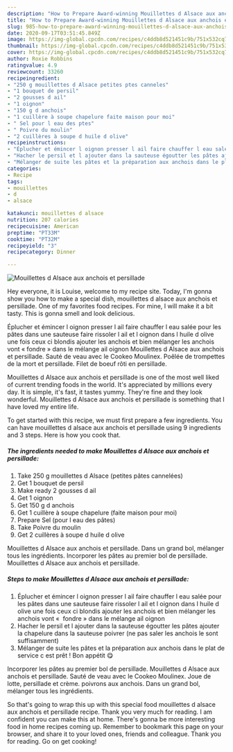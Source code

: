 ```yaml
---
description: "How to Prepare Award-winning Mouillettes d Alsace aux anchois et persillade"
title: "How to Prepare Award-winning Mouillettes d Alsace aux anchois et persillade"
slug: 985-how-to-prepare-award-winning-mouillettes-d-alsace-aux-anchois-et-persillade
date: 2020-09-17T03:51:45.849Z
image: https://img-global.cpcdn.com/recipes/c4ddb8d521451c9b/751x532cq70/mouillettes-d-alsace-aux-anchois-et-persillade-photo-principale-de-la-recette.jpg
thumbnail: https://img-global.cpcdn.com/recipes/c4ddb8d521451c9b/751x532cq70/mouillettes-d-alsace-aux-anchois-et-persillade-photo-principale-de-la-recette.jpg
cover: https://img-global.cpcdn.com/recipes/c4ddb8d521451c9b/751x532cq70/mouillettes-d-alsace-aux-anchois-et-persillade-photo-principale-de-la-recette.jpg
author: Roxie Robbins
ratingvalue: 4.9
reviewcount: 33260
recipeingredient:
- "250 g mouillettes d Alsace petites ptes canneles"
- "1 bouquet de persil"
- "2 gousses d ail"
- "1 oignon"
- "150 g d anchois"
- "1 cuillère à soupe chapelure faite maison pour moi"
- " Sel pour l eau des ptes"
- " Poivre du moulin"
- "2 cuillères à soupe d huile d olive"
recipeinstructions:
- "Éplucher et émincer l oignon presser l ail faire chauffer l eau salée pour les pâtes dans une sauteuse faire rissoler l ail et l oignon dans l huile d olive une fois ceux ci blondis ajouter les anchois et bien mélanger les anchois vont «  fondre » dans le mélange ail oignon"
- "Hacher le persil et l ajouter dans la sauteuse égoutter les pâtes ajouter la chapelure dans la sauteuse poivrer (ne pas saler les anchois le sont suffisamment)"
- "Mélanger de suite les pâtes et la préparation aux anchois dans le plat de service c est prêt ! Bon appétit 😋"
categories:
- Recipe
tags:
- mouillettes
- d
- alsace

katakunci: mouillettes d alsace 
nutrition: 207 calories
recipecuisine: American
preptime: "PT33M"
cooktime: "PT32M"
recipeyield: "3"
recipecategory: Dinner

---
```



![Mouillettes d Alsace aux anchois et persillade](https://img-global.cpcdn.com/recipes/c4ddb8d521451c9b/751x532cq70/mouillettes-d-alsace-aux-anchois-et-persillade-photo-principale-de-la-recette.jpg)

Hey everyone, it is Louise, welcome to my recipe site. Today, I'm gonna show you how to make a special dish, mouillettes d alsace aux anchois et persillade. One of my favorites food recipes. For mine, I will make it a bit tasty. This is gonna smell and look delicious.

Éplucher et émincer l oignon presser l ail faire chauffer l eau salée pour les pâtes dans une sauteuse faire rissoler l ail et l oignon dans l huile d olive une fois ceux ci blondis ajouter les anchois et bien mélanger les anchois vont « fondre » dans le mélange ail oignon Mouillettes d Alsace aux anchois et persillade. Sauté de veau avec le Cookeo Moulinex. Poêlée de trompettes de la mort et persillade. Filet de boeuf rôti en persillade.

Mouillettes d Alsace aux anchois et persillade is one of the most well liked of current trending foods in the world. It's appreciated by millions every day. It is simple, it's fast, it tastes yummy. They're fine and they look wonderful. Mouillettes d Alsace aux anchois et persillade is something that I have loved my entire life.


To get started with this recipe, we must first prepare a few ingredients. You can have mouillettes d alsace aux anchois et persillade using 9 ingredients and 3 steps. Here is how you cook that.

<!--inarticleads1-->

##### The ingredients needed to make Mouillettes d Alsace aux anchois et persillade:

1. Take 250 g mouillettes d Alsace (petites pâtes cannelées)
1. Get 1 bouquet de persil
1. Make ready 2 gousses d ail
1. Get 1 oignon
1. Get 150 g d anchois
1. Get 1 cuillère à soupe chapelure (faite maison pour moi)
1. Prepare  Sel (pour l eau des pâtes)
1. Take  Poivre du moulin
1. Get 2 cuillères à soupe d huile d olive


Mouillettes d Alsace aux anchois et persillade. Dans un grand bol, mélanger tous les ingrédients. Incorporer les pâtes au premier bol de persillade. Mouillettes d Alsace aux anchois et persillade. 

<!--inarticleads2-->

##### Steps to make Mouillettes d Alsace aux anchois et persillade:

1. Éplucher et émincer l oignon presser l ail faire chauffer l eau salée pour les pâtes dans une sauteuse faire rissoler l ail et l oignon dans l huile d olive une fois ceux ci blondis ajouter les anchois et bien mélanger les anchois vont «  fondre » dans le mélange ail oignon
1. Hacher le persil et l ajouter dans la sauteuse égoutter les pâtes ajouter la chapelure dans la sauteuse poivrer (ne pas saler les anchois le sont suffisamment)
1. Mélanger de suite les pâtes et la préparation aux anchois dans le plat de service c est prêt ! Bon appétit 😋


Incorporer les pâtes au premier bol de persillade. Mouillettes d Alsace aux anchois et persillade. Sauté de veau avec le Cookeo Moulinex. Joue de lotte, persillade et crème. poivrons aux anchois. Dans un grand bol, mélanger tous les ingrédients. 

So that's going to wrap this up with this special food mouillettes d alsace aux anchois et persillade recipe. Thank you very much for reading. I am confident you can make this at home. There's gonna be more interesting food in home recipes coming up. Remember to bookmark this page on your browser, and share it to your loved ones, friends and colleague. Thank you for reading. Go on get cooking!
